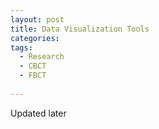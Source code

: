 ```yaml
---
layout: post
title: Data Visualization Tools
categories: 
tags:
  - Research 
  - CBCT
  - FBCT
  
---
```


Updated later
